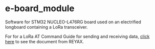# e-board_module
Software for STM32 NUCLEO-L476RG board used on an electrified longboard containing a LoRa transceiver.

For for a LoRa AT Command Guide for sending and receiving data, [click here]([url](https://reyax.com//upload/products_download/download_file/LoRa_AT_Command_RYLR998_RYLR498_EN.pdf)https://reyax.com//upload/products_download/download_file/LoRa_AT_Command_RYLR998_RYLR498_EN.pdf) to see the document from REYAX.
